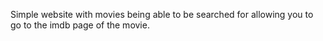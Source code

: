 Simple website with movies being able to be searched for allowing you to go to the imdb page of the movie. 
